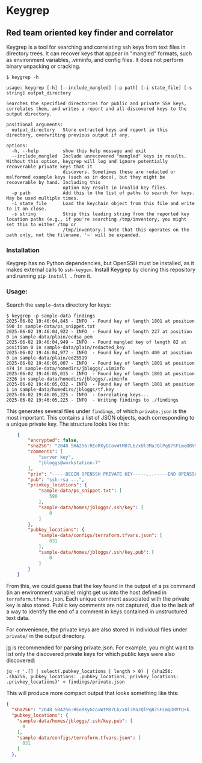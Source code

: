 # Keygrep

## Red team oriented key finder and correlator

Keygrep is a tool for searching and correlating ssh keys from text files in
directory trees.  It can recover keys that appear in "mangled" formats, such as
environment variables, .viminfo, and config files. It does not perform binary
unpacking or cracking.

```
$ keygrep -h

usage: keygrep [-h] [--include_mangled] [-p path] [-i state_file] [-s string] output_directory

Searches the specified directories for public and private SSH keys, correlates them, and writes a report and all discovered keys to the output directory.

positional arguments:
  output_directory   Store extracted keys and report in this directory, overwriting previous output if any.

options:
  -h, --help         show this help message and exit
  --include_mangled  Include unrecovered "mangled" keys in results. Without this option, keygrep will log and ignore potentially recoverable private keys that it
                     discovers. Sometimes these are redacted or malformed example keys (such as in docs), but they might be recoverable by hand. Including this
                     option may result in invalid key files.
  -p path            Add this to the list of paths to search for keys. May be used multiple times.
  -i state_file      Load the keychain object from this file and write to it on close.
  -s string          Strip this leading string from the reported key location paths (e.g., if you're searching /tmp/inventory, you might set this to either /tmp or
                     /tmp/inventory.) Note that this operates on the path only, not the filename. '~' will be expanded.
```

### Installation
Keygrep has no Python dependencies, but OpenSSH must be installed, as it makes
external calls to `ssh-keygen`. Install Keygrep by cloning this repository and
running `pip install .` from it.

### Usage:
Search the `sample-data` directory for keys:

```
$ keygrep -p sample-data findings
2025-06-02 19:46:04,845 - INFO  - Found key of length 1801 at position 590 in sample-data/ps_snippet.txt
2025-06-02 19:46:04,922 - INFO  - Found key of length 227 at position 0 in sample-data/plain/ecdsa_pem
2025-06-02 19:46:04,949 - INFO  - Found mangled key of length 82 at position 0 in sample-data/plain/redacted_key
2025-06-02 19:46:04,977 - INFO  - Found key of length 400 at position 0 in sample-data/plain/ed25519
2025-06-02 19:46:05,007 - INFO  - Found key of length 1801 at position 474 in sample-data/homedirs/jbloggs/.viminfo
2025-06-02 19:46:05,015 - INFO  - Found key of length 1801 at position 2326 in sample-data/homedirs/jbloggs/.viminfo
2025-06-02 19:46:05,032 - INFO  - Found key of length 1801 at position 1 in sample-data/homedirs/jbloggs/tf.key
2025-06-02 19:46:05,225 - INFO  - Correlating keys...
2025-06-02 19:46:05,225 - INFO  - Writing findings to ./findings
```

This generates several files under `findings`, of which `private.json` is the
most important. This contains a list of JSON objects, each corresponding to a
unique private key. The structure looks like this:

```json
    {
        "encrypted": false,
        "sha256": "2048 SHA256:REoRXyGCovWtM87Lb/xUl3MaJQlPqB7SFLmqOBVtQ+k  (RSA)",
        "comments": [
            "server key",
            "jbloggs@workstation-7"
        ],
        "priv": "-----BEGIN OPENSSH PRIVATE KEY-----...-----END OPENSSH PRIVATE KEY-----\n",
        "pub": "ssh-rsa ...",
        "privkey_locations": {
            "sample-data/ps_snippet.txt": [
                590
            ],
            "sample-data/homes/jbloggs/.ssh/key": [
                0
            ]
        },
        "pubkey_locations": {
            "sample-data/configs/terraform.tfvars.json": [
                831
            ],
            "sample-data/homes/jbloggs/.ssh/key.pub": [
                0
            ]
        }
    }
```

From this, we could guess that the key found in the output of a ps command (in
an environment variable) might get us into the host defined in
`terraform.tfvars.json`. Each unique comment associated with the private key is
also stored. Public key comments are not captured, due to the lack of a way to
identify the end of a comment in keys contained in unstructured text data.

For convenience, the private keys are also stored in individual files under
`private/` in the output directory.

[jq](https://jqlang.github.io/jq/) is recommended for parsing
private.json. For example, you might want to list only the discovered
private keys for which public keys were also discovered:
```
jq -r '.[] | select(.pubkey_locations | length > 0) | {sha256: .sha256, pubkey_locations: .pubkey_locations, privkey_locations: .privkey_locations}' < findings/private.json
```

This will produce more compact output that looks something like this:

```json
{
  "sha256": "2048 SHA256:REoRXyGCovWtM87Lb/xUl3MaJQlPqB7SFLmqOBVtQ+k  (RSA)",
  "pubkey_locations": {
    "sample-data/homes/jbloggs/.ssh/key.pub": [
      0
    ],
    "sample-data/configs/terraform.tfvars.json": [
      831
    ]
  },
```
